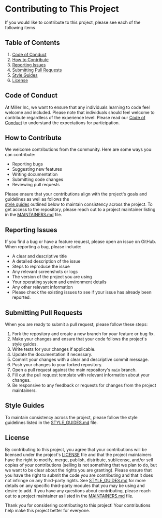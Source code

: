 # Contributing to This Project
If you would like to contribute to this project, please see each of the following items

## Table of Contents
1. [Code of Conduct](#code-of-conduct)
2. [How to Contribute](#how-to-contribute)
3. [Reporting Issues](#reporting-issues)
4. [Submitting Pull Requests](#submitting-pull-requests)
5. [Style Guides](#style-guides)
6. [License](#license)

## Code of Conduct
At Miller Inc, we want to ensure that any individuals learning to code feel welcome and included. 
    Please note that individuals should feel welcome to contribute regardless of the experience level.
    Please read our [Code of Conduct](CODE_OF_CONDUCT.md) to understand the expectations for participation.

## How to Contribute
We welcome contributions from the community. Here are some ways you can contribute:
- Reporting bugs
- Suggesting new features
- Writing documentation
- Submitting code changes
- Reviewing pull requests

Please ensure that your contributions align with the project's goals and guidelines as well as follows the  
    [style guides](#style-guides) outlined below to maintain consistency across the project. To get access 
    to the repository, please reach out to a project maintainer listing in the 
    [MAINTAINERS.md](docs/MAINTAINERS.md) file.

## Reporting Issues
If you find a bug or have a feature request, please open an issue on GitHub. When reporting a bug, please include:
- A clear and descriptive title
- A detailed description of the issue
- Steps to reproduce the issue
- Any relevant screenshots or logs
- The version of the project you are using
- Your operating system and environment details
- Any other relevant information
- Please check the existing issues to see if your issue has already been reported.

## Submitting Pull Requests
When you are ready to submit a pull request, please follow these steps:
1. Fork the repository and create a new branch for your feature or bug fix.
2. Make your changes and ensure that your code follows the project's style guides.
3. Write tests for your changes if applicable.
4. Update the documentation if necessary.
5. Commit your changes with a clear and descriptive commit message.
6. Push your changes to your forked repository.
7. Open a pull request against the main repository's `main` branch.
8. Fill out the pull request template with relevant information about your changes.
9. Be responsive to any feedback or requests for changes from the project maintainers.

## Style Guides
To maintain consistency across the project, please follow the style guidelines listed in 
    the [STYLE_GUIDES.md](docs/STYLE_GUIDES.md) file.

## License
By contributing to this project, you agree that your contributions will be licensed under the project's
    [LICENSE](LICENSE) file and that the project maintainers have the right to modify, merge, publish, 
    distribute, sublicense, and/or sell copies of your contributions (selling is not something that we 
    plan to do, but we want to be clear about the rights you are granting). Please ensure that you have 
    the right to submit the code you are contributing and that it does not infringe on any third-party rights.
    See [STYLE_GUIDES.md](docs/STYLE_GUIDES.md) for more details on any specific third-party modules that you 
    may be using and desire to add. If you have any questions about contributing, please reach out to a 
    project maintainer as listed in the [MAINTAINERS.md](docs/MAINTAINERS.md) file.

Thank you for considering contributing to this project! Your contributions help make this project better for everyone.

